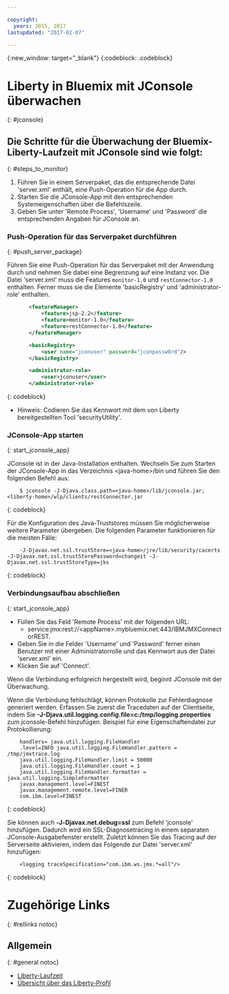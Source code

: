 ```yaml
---

copyright:
  years: 2015, 2017
lastupdated: "2017-02-07"

---
```


{:new_window: target="_blank"}
{:codeblock: .codeblock}

# Liberty in Bluemix mit JConsole überwachen
{: #jconsole}

## Die Schritte für die Überwachung der Bluemix-Liberty-Laufzeit mit JConsole sind wie folgt:
{: #steps_to_monitor}

1. Führen Sie in einem Serverpaket, das die entsprechende Datei 'server.xml' enthält, eine Push-Operation für die App durch.
2. Starten Sie die JConsole-App mit den entsprechenden Systemeigenschaften über die Befehlszeile.
3. Geben Sie unter 'Remote Process', 'Username' und 'Password' die entsprechenden Angaben für JConsole an.

### Push-Operation für das Serverpaket durchführen
{: #push_server_package}

Führen Sie eine Push-Operation für das Serverpaket mit der Anwendung durch und nehmen Sie
dabei eine Begrenzung auf eine Instanz vor. Die Datei 'server.xml' muss die Features `monitor-1.0` und `restConnector-1.0` enthalten. Ferner muss sie die Elemente 'basicRegistry' und 'administrator-role' enthalten.
```xml
       <featureManager>
           <feature>jsp-2.2</feature>
           <feature>monitor-1.0</feature>
           <feature>restConnector-1.0</feature>
       </featureManager>

       <basicRegistry>
           <user name="jconuser" password="jconpassw0rd"/>
       </basicRegistry>

       <administrator-role>
           <user>jconuser</user>
       </administrator-role>
```
{: codeblock}

   * Hinweis: Codieren Sie das Kennwort mit dem von Liberty bereitgestellten Tool 'securityUtility'.

### JConsole-App starten
{: start_jconsole_app}

JConsole ist in der Java-Installation enthalten.  Wechseln Sie zum Starten der JConsole-App in das Verzeichnis &lt;java-home&gt;/bin und führen Sie den folgenden Befehl aus:
```
    $ jconsole -J-Djava.class.path=<java-home>/lib/jconsole.jar;<liberty-home>/wlp/clients/restConnector.jar
```
{: codeblock}

Für die Konfiguration des Java-Truststores müssen Sie möglicherweise weitere Parameter übergeben. Die folgenden Parameter funktionieren für die meisten Fälle:
```
    -J-Djavax.net.ssl.trustStore=<java-home>/jre/lib/security/cacerts -J-Djavax.net.ssl.trustStorePassword=changeit -J-Djavax.net.ssl.trustStoreType=jks
```
{: codeblock}

### Verbindungsaufbau abschließen
{: start_jconsole_app}
  * Füllen Sie das Feld 'Remote Process' mit der folgenden URL:
    * service:jmx:rest://&lt;appName&gt;.mybluemix.net:443/IBMJMXConnectorREST.
  *  Geben Sie in die Felder 'Username' und 'Password' ferner einen Benutzer mit einer Administratorrolle und das Kennwort aus der Datei 'server.xml' ein.
  * Klicken Sie auf 'Connect'.

Wenn die Verbindung erfolgreich hergestellt wird, beginnt
JConsole mit der Überwachung.

Wenn die Verbindung fehlschlägt, können Protokolle zur Fehlerdiagnose generiert werden.  Erfassen Sie zuerst die Tracedaten auf der Clientseite, indem Sie
**-J-Djava.util.logging.config.file=c:/tmp/logging.properties** zum jconsole-Befehl
hinzufügen.
Beispiel für eine Eigenschaftendatei zur Protokollierung:
```
    handlers= java.util.logging.FileHandler
    .level=INFO java.util.logging.FileHandler.pattern = /tmp/jmxtrace.log
    java.util.logging.FileHandler.limit = 50000
    java.util.logging.FileHandler.count = 1
    java.util.logging.FileHandler.formatter = java.util.logging.SimpleFormatter
    javax.management.level=FINEST
    javax.management.remote.level=FINER
    com.ibm.level=FINEST
```
{: codeblock}

Sie können auch <b>&dash;J&dash;Djavax.net.debug=ssl</b> zum Befehl 'jconsole' hinzufügen. Dadurch wird ein SSL-Diagnosetracing in einem separaten JConsole-Ausgabefenster erstellt.  Zuletzt können Sie das Tracing auf der Serverseite aktivieren, indem das Folgende zur Datei 'server.xml' hinzufügen:
```
    <logging traceSpecification="com.ibm.ws.jmx.*=all"/>
```
{: codeblock}

# Zugehörige Links
{: #rellinks notoc}
## Allgemein
{: #general notoc}
* [Liberty-Laufzeit](index.html)
* [Übersicht über das Liberty-Profil](http://www-01.ibm.com/support/knowledgecenter/SSAW57_8.5.5/com.ibm.websphere.wlp.nd.doc/ae/cwlp_about.html)
